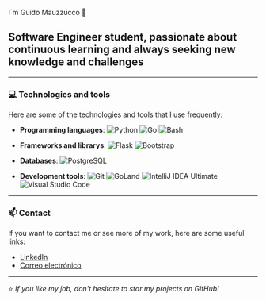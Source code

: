 I´m Guido Mauzzucco 👋

## Software Engineer student, passionate about continuous learning and always seeking new knowledge and challenges

---

### 💻 Technologies and tools

Here are some of the technologies and tools that I use frequently:

- **Programming languages**: 
  ![Python](https://img.shields.io/badge/-Python-3776AB?style=flat&logo=Python&logoColor=white)
  ![Go](https://img.shields.io/badge/-Go-00ADD8?style=flat&logo=go&logoColor=white)
  ![Bash](https://img.shields.io/badge/-Bash-4EAA25?style=flat&logo=gnubash&logoColor=white)

- **Frameworks and librarys**: 
  ![Flask](https://img.shields.io/badge/-Flask-000000?style=flat&logo=flask&logoColor=white)
  ![Bootstrap](https://img.shields.io/badge/-Bootstrap-7952B3?style=flat&logo=bootstrap&logoColor=white)

- **Databases**: 
  ![PostgreSQL](https://img.shields.io/badge/-PostgreSQL-336791?style=flat&logo=PostgreSQL&logoColor=white)
  
- **Development tools**: 
  ![Git](https://img.shields.io/badge/-Git-F05032?style=flat&logo=git&logoColor=white)
  ![GoLand](https://img.shields.io/badge/-GoLand-00ADD8?style=flat&logo=goland&logoColor=white)
  ![IntelliJ IDEA Ultimate](https://img.shields.io/badge/-IntelliJ%20IDEA%20Ultimate-000000?style=flat&logo=intellijidea&logoColor=white)
  ![Visual Studio Code](https://img.shields.io/badge/-VSCode-007ACC?style=flat&logo=VisualStudioCode&logoColor=white)

---

### 📫 Contact

If you want to contact me or see more of my work, here are some useful links:

- [LinkedIn](https://www.linkedin.com/in/guido-mazzucco-300a8a2a7/)
- [Correo electrónico](mailto:guidomazzucco04@gmail.com)

---

⭐️ _If you like my job, don't hesitate to star my projects on GitHub!_

